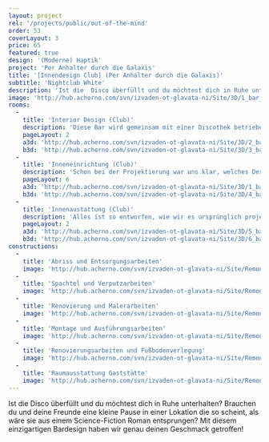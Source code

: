```yaml
---
layout: project
rel: '/projects/public/out-of-the-mind' 
order: 53
coverLayout: 3
price: 65
featured: true
design: '(Moderne) Haptik'
project: 'Per Anhalter durch die Galaxis'
title: '[Innendesign Club] (Per Anhalter durch die Galaxis)'
subtitle: 'Nightclub White'
description: 'Ist die  Disco überfüllt und du möchtest dich in Ruhe unterhalten? Brauchen du und deine Freunde eine kleine Pause in einer Lokation die so scheint, als wäre sie aus einem Science-Fiction Roman entsprungen?  Mit diesem einzigartigen Bardesign haben wir genau deinen Geschmack getroffen! '
image: 'http://hub.acherno.com/svn/izvaden-ot-glavata-ni/Site/3D/1_bar_f.bmp'
rooms:
  -
    title: 'Interior Design (Club)'
    description: 'Diese Bar wird gemeinsam mit einer Discothek betrieben, hat aber ganztägig geöffnet. Nachts dient sie der Disco als Relaxzone, und tagsüber versorgt sie alle, die in Ruhe und stylischer Umgebung einen Kaffee oder Drink nehmen wollen. '
    pageLayout: 2
    a3d: 'http://hub.acherno.com/svn/izvaden-ot-glavata-ni/Site/3D/2_bar_f.bmp'
    b3d: 'http://hub.acherno.com/svn/izvaden-ot-glavata-ni/Site/3D/3_bar_f.bmp'
  -
    title: 'Inneneinrichtung (Club)'
    description: 'Schon bei der Projektierung war uns klar, welches Design wir hier realisieren wollen. Weiß war vorgegeben, weil hier eine neue Beleuchtungstechnik Namens RBJ eingesetzt werden soll, die verschiedenste Farbstimmungen erzeugen kann.'
    pageLayout: 6
    a3d: 'http://hub.acherno.com/svn/izvaden-ot-glavata-ni/Site/3D/1_bar_f.bmp'
    b3d: 'http://hub.acherno.com/svn/izvaden-ot-glavata-ni/Site/3D/4_bar_f.bmp'
  -
    title: 'Innenaustattung (Club)'
    description: 'Alles ist so entworfen, wie wir es ursprünglich projektiert haben. Hohe Barhocker und niedrige Sitzsessel in geometrischen Formen. Dazu als Eyecatcher vier rote Kugelsessel in sphärischem Design. Weitere Akzente werden nur durch die dünnen Roten Linien gesetzt. Ein Design, das dir nicht mehr aus dem Kopf geht.'
    pageLayout: 2
    a3d: 'http://hub.acherno.com/svn/izvaden-ot-glavata-ni/Site/3D/5_bar_f.bmp'
    b3d: 'http://hub.acherno.com/svn/izvaden-ot-glavata-ni/Site/3D/6_bar_f.bmp'
constructions:
  - 
    title: 'Abriss und Entsorgungsarbeiten'
    image: 'http://hub.acherno.com/svn/izvaden-ot-glavata-ni/Site/Remonti/3.jpg'
  - 
    title: 'Spachtel und Verputzarbeiten'
    image: 'http://hub.acherno.com/svn/izvaden-ot-glavata-ni/Site/Remonti/4.jpg'
  - 
    title: 'Renovierung und Malerarbeiten'
    image: 'http://hub.acherno.com/svn/izvaden-ot-glavata-ni/Site/Remonti/5.jpg'
  - 
    title: 'Montage und Ausführungsarbeiten'
    image: 'http://hub.acherno.com/svn/izvaden-ot-glavata-ni/Site/Remonti/9.jpg'
  -
    title: 'Renovierungsarbeiten und Fußbodenverlegung'
    image: 'http://hub.acherno.com/svn/izvaden-ot-glavata-ni/Site/Remonti/8.jpg'
  -
    title: 'Raumausstattung Gaststätte'
    image: 'http://hub.acherno.com/svn/izvaden-ot-glavata-ni/Site/Remonti/6.jpg'
---
```

Ist die  Disco überfüllt und du möchtest dich in Ruhe unterhalten? Brauchen du und deine Freunde eine kleine Pause in einer Lokation die so scheint, als wäre sie aus einem Science-Fiction Roman entsprungen?  Mit diesem einzigartigen Bardesign haben wir genau deinen Geschmack getroffen!
